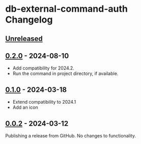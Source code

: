 <!-- Keep a Changelog guide -> https://keepachangelog.com -->

# db-external-command-auth Changelog

## [Unreleased]

## [0.2.0] - 2024-08-10

- Add compatibility for 2024.2.
- Run the command in project directory, if available.

## [0.1.0] - 2024-03-18

- Extend compatibility to 2024.1
- Add an icon

## [0.0.2] - 2024-03-12

Publishing a release from GitHub. No changes to functionality.

[Unreleased]: https://github.com/liff/db-external-command-auth/compare/v0.2.0...HEAD
[0.2.0]: https://github.com/liff/db-external-command-auth/compare/v0.1.0...v0.2.0
[0.1.0]: https://github.com/liff/db-external-command-auth/compare/v0.0.2...v0.1.0
[0.0.2]: https://github.com/liff/db-external-command-auth/commits/v0.0.2
